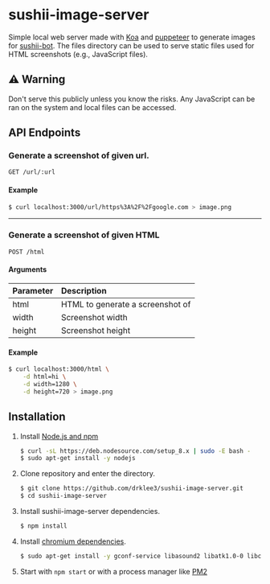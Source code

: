 # sushii-image-server
Simple local web server made with [Koa](https://github.com/koajs/koa) and [puppeteer](https://github.com/GoogleChrome/puppeteer) to generate images for [sushii-bot](https://github.com/drklee3/sushii-bot). 
The files directory can be used to serve static files used for HTML screenshots (e.g., JavaScript files).

## ⚠ Warning
Don't serve this publicly unless you know the risks.  Any JavaScript can be ran on the system and local files can be accessed.

## API Endpoints
### Generate a screenshot of given url.
```
GET /url/:url
```

#### Example
```bash
$ curl localhost:3000/url/https%3A%2F%2Fgoogle.com > image.png
```

---

### Generate a screenshot of given HTML
```
POST /html
```

#### Arguments

| Parameter | Description                      |
| :-------- | :------------------------------- |
| html      | HTML to generate a screenshot of |
| width     | Screenshot width                 |
| height    | Screenshot height                |

#### Example
```bash
$ curl localhost:3000/html \
    -d html=hi \
    -d width=1280 \
    -d height=720 > image.png
```

## Installation

1. Install [Node.js and npm](https://nodejs.org/en/download/package-manager/)
    ```bash
    $ curl -sL https://deb.nodesource.com/setup_8.x | sudo -E bash -
    $ sudo apt-get install -y nodejs
    ```
2. Clone repository and enter the directory.
    ```bash
    $ git clone https://github.com/drklee3/sushii-image-server.git
    $ cd sushii-image-server
    ```
3. Install sushii-image-server dependencies.
    ```bash
    $ npm install
    ```
4. Install [chromium dependencies](https://github.com/GoogleChrome/puppeteer/blob/master/docs/troubleshooting.md#chrome-headless-doesnt-launch).
    ```bash
    $ sudo apt-get install -y gconf-service libasound2 libatk1.0-0 libc6 libcairo2 libcups2 libdbus-1-3 libexpat1 libfontconfig1 libgcc1 libgconf-2-4 libgdk-pixbuf2.0-0 libglib2.0-0 libgtk-3-0 libnspr4 libpango-1.0-0 libpangocairo-1.0-0 libstdc++6 libx11-6 libx11-xcb1 libxcb1 libxcomposite1 libxcursor1 libxdamage1 libxext6 libxfixes3 libxi6 libxrandr2 libxrender1 libxss1 libxtst6 ca-certificates fonts-liberation libappindicator1 libnss3 lsb-release xdg-utils wget
    ```
5. Start with `npm start` or with a process manager like [PM2](https://github.com/Unitech/pm2)